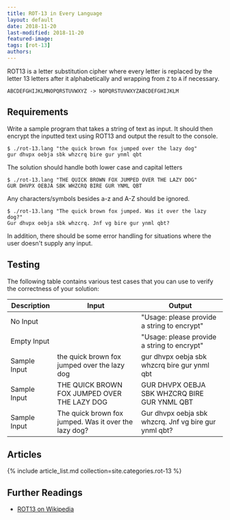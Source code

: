 ```yaml
---
title: ROT-13 in Every Language
layout: default
date: 2018-11-20
last-modified: 2018-11-20
featured-image:
tags: [rot-13]
authors:
---
```


ROT13 is a letter substitution cipher where every letter is replaced by the
letter 13 letters after it alphabetically and wrapping from `Z` to `A` if necessary.

    ABCDEFGHIJKLMNOPQRSTUVWXYZ -> NOPQRSTUVWXYZABCDEFGHIJKLM

## Requirements

Write a sample program that takes a string of text as input.
It should then encrypt the inputted text using ROT13 and output the result to the console.

```console
$ ./rot-13.lang "the quick brown fox jumped over the lazy dog"
gur dhvpx oebja sbk whzcrq bire gur ynml qbt
```

The solution should handle both lower case and capital letters

```console
$ ./rot-13.lang "THE QUICK BROWN FOX JUMPED OVER THE LAZY DOG"
GUR DHVPX OEBJA SBK WHZCRQ BIRE GUR YNML QBT
```

Any characters/symbols besides a-z and A-Z should be ignored.

```console
$ ./rot-13.lang "The quick brown fox jumped. Was it over the lazy dog?"
Gur dhvpx oebja sbk whzcrq. Jnf vg bire gur ynml qbt?
```

In addition, there should be some error handling for situations where the user
doesn't supply any input.

## Testing

The following table contains various test cases that you can use to
verify the correctness of your solution:

| Description  | Input | Output |
|--------------|-------|--------|
| No Input     | | "Usage: please provide a string to encrypt" |
| Empty Input  | | "Usage: please provide a string to encrypt" |
| Sample Input | the quick brown fox jumped over the lazy dog | gur dhvpx oebja sbk whzcrq bire gur ynml qbt |
| Sample Input | THE QUICK BROWN FOX JUMPED OVER THE LAZY DOG | GUR DHVPX OEBJA SBK WHZCRQ BIRE GUR YNML QBT |
| Sample Input | The quick brown fox jumped. Was it over the lazy dog? | Gur dhvpx oebja sbk whzcrq. Jnf vg bire gur ynml qbt? |

## Articles

{% include article_list.md collection=site.categories.rot-13 %}

## Further Readings

- [ROT13 on Wikipedia][1]

[1]: https://en.wikipedia.org/wiki/ROT13

